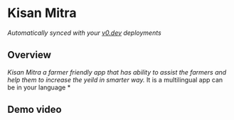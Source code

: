 # Kisan Mitra

*Automatically synced with your [v0.dev](https://v0.dev) deployments*


## Overview
*Kisan Mitra a farmer friendly app that has ability to assist the farmers and help them to increase the yeild in smarter way.*
It is a multilingual app can be in your language *

## Demo video

